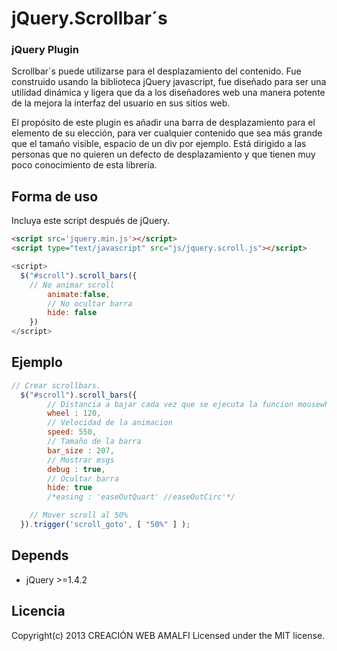 # jQuery.Scrollbar´s

### jQuery Plugin ###
Scrollbar´s puede utilizarse para el desplazamiento del contenido.
Fue construido usando la biblioteca jQuery javascript,
fue diseñado para ser una utilidad dinámica y ligera que da a los diseñadores web una manera
potente de la mejora la  interfaz del usuario en sus sitios web.

El propósito de este plugin es añadir una barra de desplazamiento para el elemento de su elección,
para ver cualquier contenido que sea más grande que el tamaño visible,
espacio de un div por ejemplo. Está dirigido a las personas que no quieren un defecto
de desplazamiento y que tienen muy poco conocimiento de esta librería.

## Forma de uso
Incluya este script después de jQuery.

``` html
<script src='jquery.min.js'></script>
<script type="text/javascript" src="js/jquery.scroll.js"></script>
```
``` javascript
<script>
  $("#scroll").scroll_bars({
  	// No animar scroll
		animate:false,
		// No ocultar barra
		hide: false
	})
</script>
```

## Ejemplo

``` javascript
// Crear scrollbars.
  $("#scroll").scroll_bars({
		// Distancia a bajar cada vez que se ejecuta la funcion mousewhell
		wheel : 120,
		// Velocidad de la animacion
		speed: 550, 
		// Tamaño de la barra
		bar_size : 207,
		// Mostrar msgs
		debug : true,
		// Ocultar barra
		hide: true
		/*easing : 'easeOutQuart' //easeOutCirc'*/

	// Mover scroll al 50%
  }).trigger('scroll_goto', [ "50%" ] );
```

## Depends

* jQuery >=1.4.2

## Licencia

Copyright(c) 2013 CREACIÓN WEB AMALFI
Licensed under the MIT license.
